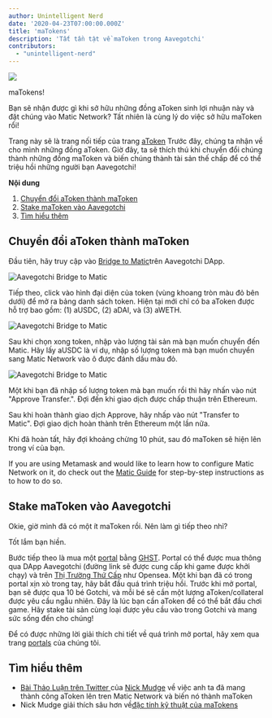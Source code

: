 ```yaml
---
author: Unintelligent Nerd
date: '2020-04-23T07:00:00.000Z'
title: 'maTokens'
description: 'Tất tần tật về maToken trong Aavegotchi'
contributors:
  - "unintelligent-nerd"
---
```


<div class="headerImageContainer">
<img class="headerImage" src="/matokens/matoken.png">
<p class="headerImageText">maTokens!</p>
</div>

Bạn sẽ nhận được gì khi sở hữu những đồng aToken sinh lợi nhuận này và đặt chúng vào Matic Network? Tất nhiên là cùng lý do việc sở hữu maToken rổi!

Trang này sẽ là trang nối tiếp của trang [aToken](/atokens) Trước đây, chúng ta nhận về cho mình những đồng aToken. Giờ đây, ta sẽ thích thú khi chuyển đổi chúng thành những đồng maToken và biến chúng thành tài sản thế chấp để có thể triệu hồi những người bạn Aavegotchi!

<div class="contentsBox">

**Nội dung**

<ol>
<li><a href=#converting-atokens-into-matokens>Chuyển đổi aToken thành maToken</a></li>
<li><a href=#staking-matokens-into-aavegotchis>Stake maToken vào Aavegotchi</a></li>
<li><a href=#learn-more>Tìm hiểu thêm</a></li>
</ol>

</div>

## Chuyển đổi aToken thành maToken

Đầu tiên, hãy truy cập vào [Bridge to Matic](https://aavegotchi.com/bridge)trên Aavegotchi DApp.

<img class = "bodyImage" src = "/matokens/bridge-to-matic.png" alt = "Aavegotchi Bridge to Matic" />

Tiếp theo, click vào hình đại diện của token (vùng khoang tròn màu đỏ bên dưới) để mở ra bảng danh sách token. Hiện tại mới chỉ có ba aToken được hỗ trợ bao gồm: (1) aUSDC, (2) aDAI, và (3) aWETH.

<img class = "bodyImage" src = "/matokens/select-atoken-to-convert.png" alt = "Aavegotchi Bridge to Matic" />

Sau khi chọn xong token, nhập vào lượng tài sản mà bạn muốn chuyển đến Matic. Hãy lấy aUSDC là ví dụ, nhập số lượng token mà bạn muốn chuyển sang Matic Network vào ô được đánh dấu màu đỏ.

<img class = "bodyImage" src = "/matokens/amount-to-transfer-to-matic.png" alt = "Aavegotchi Bridge to Matic" />

Một khi bạn đã nhập số lượng token mà bạn muốn rồi thì hãy nhấn vào nút "Approve Transfer.". Đợi đến khi giao dịch được chấp thuận trên Ethereum.

Sau khi hoàn thành giao dịch Approve, hãy nhấp vào nút "Transfer to Matic". Đợi giao dịch hoàn thành trên Ethereum một lần nữa.

Khi đã hoàn tất, hãy đợi khoảng chừng 10 phút, sau đó maToken sẽ hiện lên trong ví của bạn.

If you are using Metamask and would like to learn how to configure Matic Network on it, do check out the [Matic Guide](/polygon) for step-by-step instructions as to how to do so.

## Stake maToken vào Aavegotchi

Okie, giờ mình đã có một ít maToken rồi. Nên làm gì tiếp theo nhỉ?

Tốt lắm bạn hiền.

Bước tiếp theo là mua một [portal](/portals) bằng [GHST](/ghst). Portal có thể được mua thông qua DApp Aavegotchi (đường link sẽ được cung cấp khi game được khởi chạy) và trên [Thị Trường Thứ Cấp](/marketplace) như Opensea. Một khi bạn đã có trong portal xịn xò trong tay, hãy bắt đầu quá trình triệu hồi. Trước khi mở portal, bạn sẽ được qua 10 bé Gotchi, và mỗi bé sẽ cần một lượng aToken/collateral được yêu cầu ngẫu nhiên. Đây là lúc bạn cần aToken để có thể bắt đầu chơi game. Hãy stake tài sản cùng loại được yêu cầu vào trong Gotchi và mang sức sống đến cho chúng!

Để có được những lời giải thích chi tiết về quá trình mở portal, hãy xem qua trang [portals](/portals) của chúng tôi.

## Tìm hiểu thêm

* [Bài Thảo Luận trên Twitter ](https://twitter.com/mudgen/status/1352399348219445250) của [Nick Mudge](/team#nick-mudge) về việc anh ta đã mang thành công aToken lên tren Matic Network và biến nó thành maToken
* Nick Mudge giải thích sâu hơn về[đặc tính kỹ thuật của maTokens](https://aavegotchi.substack.com/p/aaves-interest-bearing-atokens-on)

